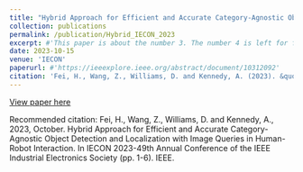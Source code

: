 ```yaml
---
title: "Hybrid Approach for Efficient and Accurate Category-Agnostic Object Detection and Localization with Image Queries in Human-Robot Interaction"
collection: publications
permalink: /publication/Hybrid_IECON_2023
excerpt: #'This paper is about the number 3. The number 4 is left for future work.'
date: 2023-10-15
venue: 'IECON'
paperurl: #'https://ieeexplore.ieee.org/abstract/document/10312092'
citation: 'Fei, H., Wang, Z., Williams, D. and Kennedy, A. (2023). &quot;Hybrid Approach for Efficient and Accurate Category-Agnostic Object Detection and Localization with Image Queries in Human-Robot Interaction.&quot; <i>49th Annual Conference of the IEEE Industrial Electronics Society (IECON) 1</i>, (pp. 1-6). IEEE.'
---
```


[View paper here](https://ieeexplore.ieee.org/abstract/document/10312092)

Recommended citation: Fei, H., Wang, Z., Williams, D. and Kennedy, A., 2023, October. Hybrid Approach for Efficient and Accurate Category-Agnostic Object Detection and Localization with Image Queries in Human-Robot Interaction. In IECON 2023-49th Annual Conference of the IEEE Industrial Electronics Society (pp. 1-6). IEEE.
